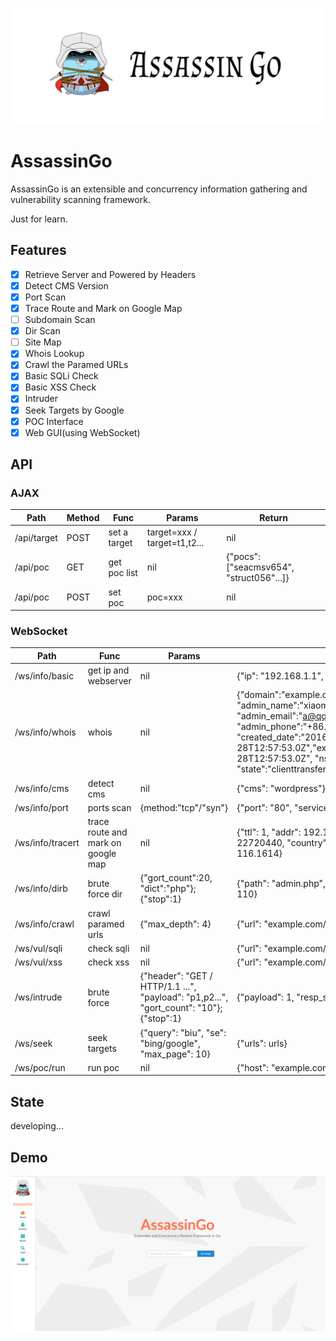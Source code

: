 ![](./logo.jpg)

# AssassinGo

AssassinGo is an extensible and concurrency information gathering and vulnerability scanning framework.

Just for learn.

## Features

- [x] Retrieve Server and Powered by Headers
- [x] Detect CMS Version
- [x] Port Scan
- [x] Trace Route and Mark on Google Map
- [ ] Subdomain Scan
- [x] Dir Scan
- [ ] Site Map
- [x] Whois Lookup
- [x] Crawl the Paramed URLs
- [x] Basic SQLi Check
- [x] Basic XSS Check
- [x] Intruder
- [x] Seek Targets by Google
- [x] POC Interface
- [x] Web GUI(using WebSocket)

## API

### AJAX

Path | Method | Func | Params | Return
----- | ----- | ----- | ----- | -----
/api/target | POST | set a target | target=xxx / target=t1,t2... | nil
/api/poc | GET | get poc list | nil | {"pocs": ["seacmsv654", "struct056"...]}
/api/poc | POST | set poc | poc=xxx | nil

### WebSocket

Path | Func | Params | Return
----- | ----- | ----- | -----
/ws/info/basic | get ip and webserver | nil | {"ip": "192.168.1.1", "webserver": "nginx"}
/ws/info/whois | whois | nil | {"domain":"example.com","registrar_name":"alibaba", "admin_name":"xiaoming", "admin_email":"a@qq.com", "admin_phone":"+86.12312345678", "created_date":"2016-07-28T12:57:53.0Z","expiration_date":"2018-07-28T12:57:53.0Z", "ns":"dns9.hichina.com", "state":"clienttransferprohibited"}
/ws/info/cms | detect cms | nil | {"cms": "wordpress"}
/ws/info/port | ports scan | {method:"tcp"/"syn"} | {"port": "80", "service": "http"}
/ws/info/tracert | trace route and mark on google map | nil | {"ttl": 1, "addr": 192.168.1.1, "elapsed_time": 22720440, "country": China, "lat": 34.2583,"long": 116.1614}
/ws/info/dirb | brute force dir | {"gort_count":20, "dict":"php"}; {"stop":1} | {"path": "admin.php", "resp_status": 200, "resp_len": 110}
/ws/info/crawl | crawl paramed urls | {"max_depth": 4} | {"url": "example.com/?id=1"}
/ws/vul/sqli | check sqli | nil | {"url": "example.com/?id=1}
/ws/vul/xss | check xss | nil | {"url": "example.com/?id=1}
/ws/intrude | brute force | {"header": "GET / HTTP/1.1 ...", "payload": "p1,p2...", "gort_count": "10"}; {"stop":1}| {"payload": 1, "resp_status": 200, "resp_len": 110}
/ws/seek | seek targets | {"query": "biu", "se": "bing/google", "max_page": 10} | {"urls": urls}
/ws/poc/run | run poc | nil | {"host": "example.com"}

## State

developing...

## Demo

![](./demo.png)